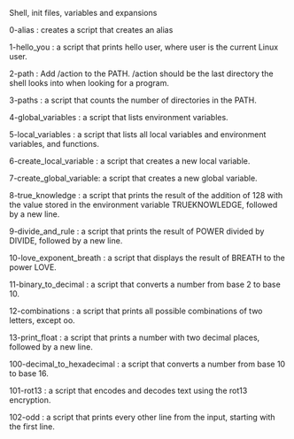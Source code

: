 Shell, init files, variables and expansions

0-alias : creates a script that creates an alias

1-hello_you : a script that prints hello user, where user is the current Linux user.

2-path : Add /action to the PATH. /action should be the last directory the shell looks into when looking for a program.

3-paths : a script that counts the number of directories in the PATH.

4-global_variables : a script that lists environment variables.

5-local_variables : a script that lists all local variables and environment variables, and functions.

6-create_local_variable : a script that creates a new local variable.

7-create_global_variable: a script that creates a new global variable.

8-true_knowledge :  a script that prints the result of the addition of 128 with the value stored in the environment variable TRUEKNOWLEDGE, followed by a new line.

9-divide_and_rule :  a script that prints the result of POWER divided by DIVIDE, followed by a new line.

10-love_exponent_breath : a script that displays the result of BREATH to the power LOVE.

11-binary_to_decimal : a script that converts a number from base 2 to base 10.

12-combinations : a script that prints all possible combinations of two letters, except oo.

13-print_float : a script that prints a number with two decimal places, followed by a new line.

100-decimal_to_hexadecimal : a script that converts a number from base 10 to base 16.

101-rot13 : a script that encodes and decodes text using the rot13 encryption.

102-odd : a script that prints every other line from the input, starting with the first line.
